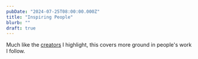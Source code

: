 ```yaml
---
pubDate: "2024-07-25T08:00:00.000Z"
title: "Inspiring People"
blurb: ""
draft: true
---
```


Much like the [creators](/curation/creators) I highlight, this covers more ground in people's work I follow.
